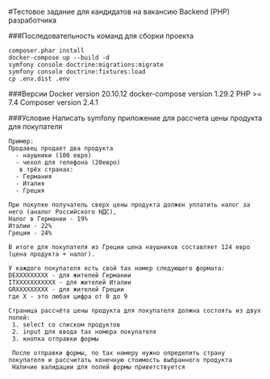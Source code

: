 #Тестовое задание для кандидатов на вакансию Backend (PHP) разработчика


###Последовательность команд для сборки проекта 

    composer.phar install
    docker-compose up --build -d
    symfony console doctrine:migrations:migrate
    symfony console doctrine:fixtures:load
    cp .env.dist .env

###Версии
    Docker version 20.10.12
    docker-compose version 1.29.2
    PHP >= 7.4
    Composer version 2.4.1 

###Условие 
    Написать symfony приложение для рассчета цены продукта для покупателя

    Пример:
    Продавец продает два продукта
      - наушники (100 евро)
      - чехол для телефона (20евро)
       в трёх странах:
      - Германия
      - Италия
      - Греция

    При покупке получатель сверх цены продукта должен уплатить налог за него (аналог Российского НДС),
    Налог в Германии - 19%
    Италии - 22%
    Греции - 24%
    
    В итоге для покупателя из Греции цена наушников составляет 124 евро (цена продукта + налог).

    У каждого покупателя есть свой tax номер следующего формата:
    DEXXXXXXXXX - для жителей Германии
    ITXXXXXXXXXXX - для жителей Италии
    GRXXXXXXXXX - для жителей Греции
    где X - это любая цифра от 0 до 9
    
    Страница рассчёта цены продукта для покупателя должна состоять из двух полей:
     1. select со списком продуктов
     2. input для ввода tax номера покупателя
     3. кнопка отправки формы

     После отправки формы, по tax номеру нужно определить страну покупателя и рассчитать конечную стоимость выбранного продукта
     Наличие валидации для полей формы приветствуется
